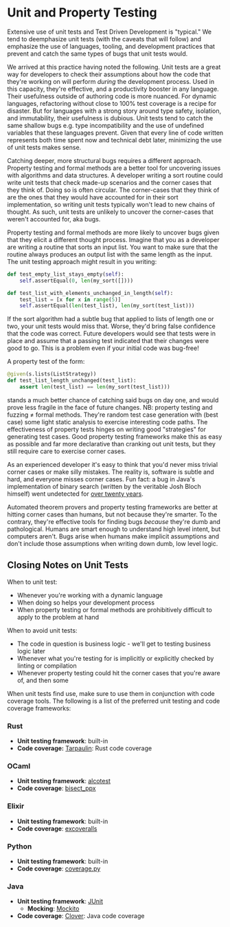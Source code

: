 # Unit and Property Testing

Extensive use of unit tests and Test Driven Development is "typical." We tend to deemphasize unit tests (with the caveats that will follow) and emphasize the use of languages, tooling, and development practices that prevent and catch the same types of bugs that unit tests would.

We arrived at this practice having noted the following. Unit tests are a great way for developers to check their assumptions about how the code that they're working on will perform *during* the development process. Used in this capacity, they're effective, and a productivity booster in any language. Their usefulness outside of authoring code is more nuanced. For dynamic languages, refactoring without close to 100% test coverage is a recipe for disaster. But for languages with a strong story around type safety, isolation, and immutability, their usefulness is dubious. Unit tests tend to catch the same shallow bugs e.g. type incompatibility and the use of undefined variables that these languages prevent. Given that every line of code written represents both time spent now and technical debt later, minimizing the use of unit tests makes sense.

Catching deeper, more structural bugs requires a different approach. Property testing and formal methods are a better tool for uncovering issues with algorithms and data structures. A developer writing a sort routine could write unit tests that check made-up scenarios and the corner cases that they think of. Doing so is often circular. The corner-cases that they think of are the ones that they would have accounted for in their sort implementation, so writing unit tests typically won't lead to new chains of thought. As such, unit tests are unlikely to uncover the corner-cases that weren't accounted for, aka bugs.

Property testing and formal methods are more likely to uncover bugs given that they elicit a different thought process. Imagine that you as a developer are writing a routine that sorts an input list. You want to make sure that the routine always produces an output list with the same length as the input. The unit testing approach might result in you writing:

```python
def test_empty_list_stays_empty(self):
    self.assertEqual(0, len(my_sort([])))

def test_list_with_elements_unchanged_in_length(self):
    test_list = [x for x in range(5)]
    self.assertEqual(len(test_list), len(my_sort(test_list)))
```

If the sort algorithm had a subtle bug that applied to lists of length one or two, your unit tests would miss that. Worse, they'd bring false confidence that the code was correct. Future developers would see that tests were in place and assume that a passing test indicated that their changes were good to go. This is a problem even if your initial code was bug-free!

A property test of the form:

```python
@given(s.lists(ListStrategy))
def test_list_length_unchanged(test_list):
    assert len(test_list) == len(my_sort(test_list)))
```

stands a much better chance of catching said bugs on day one, and would prove less fragile in the face of future changes. NB: property testing and fuzzing $\neq$ formal methods. They're random test case generation with (best case) some light static analysis to exercise interesting code paths. The effectiveness of property tests hinges on writing good "strategies" for generating test cases. Good property testing frameworks make this as easy as possible and far more declarative than cranking out unit tests, but they still require care to exercise corner cases.

As an experienced developer it's easy to think that you'd never miss trivial corner cases or make silly mistakes. The reality is, software is subtle and hard, and everyone misses corner cases. Fun fact: a bug in Java's implementation of binary search (written by the veritable Josh Bloch himself) went undetected for [over twenty years](https://en.wikipedia.org/wiki/Binary_search_algorithm#Implementation_issues).

Automated theorem provers and property testing frameworks are better at hitting corner cases than humans, but not because they're smarter. To the contrary, they're effective tools for finding bugs *because* they're dumb and pathological. Humans are smart enough to understand high level intent, but computers aren't. Bugs arise when humans make implicit assumptions and don't include those assumptions when writing down dumb, low level logic.

## Closing Notes on Unit Tests

When to unit test:

* Whenever you're working with a dynamic language
* When doing so helps your development process
* When property testing or formal methods are prohibitively difficult to apply to the problem at hand

When to avoid unit tests:

* The code in question is business logic - we'll get to testing business logic later
* Whenever what you're testing for is implicitly or explicitly checked by linting or compilation
* Whenever property testing could hit the corner cases that you're aware of, and then some

When unit tests find use, make sure to use them in conjunction with code coverage tools. The following is a list of the preferred unit testing and code coverage frameworks:

### Rust

* __Unit testing framework__: built-in
* __Code coverage:__ [Tarpaulin](https://github.com/xd009642/tarpaulin): Rust code coverage

### OCaml

* __Unit testing framework__: [alcotest](https://github.com/mirage/alcotest)
* __Code coverage__: [bisect_ppx](https://github.com/aantron/bisect_ppx)

### Elixir

* __Unit testing framework__: built-in
* __Code coverage__: [excoveralls](https://github.com/parroty/excoveralls)

### Python

* __Unit testing framework__: built-in
* __Code coverage__: [coverage.py](https://coverage.readthedocs.io/en/coverage-5.0.2/)

### Java

* __Unit testing framework__: [JUnit](https://junit.org/junit5/)
  * __Mocking__: [Mockito](https://site.mockito.org/)
* __Code coverage__: [Clover](http://openclover.org/): Java code coverage
